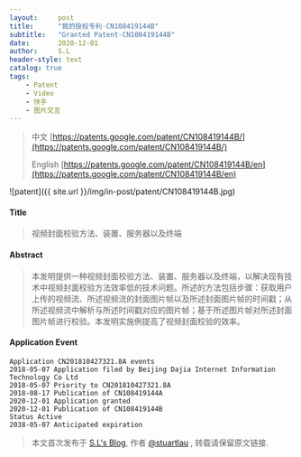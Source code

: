 ```yaml
---
layout:     post
title:      "我的授权专利-CN108419144B"
subtitle:   "Granted Patent-CN108419144B"
date:       2020-12-01
author:     S.L
header-style: text
catalog: true
tags:
    - Patent
    - Video
    - 快手
    - 图片交互
---
```

> 中文 [https://patents.google.com/patent/CN108419144B/](https://patents.google.com/patent/CN108419144B/)
>
> English [https://patents.google.com/patent/CN108419144B/en](https://patents.google.com/patent/CN108419144B/en)

![patent]({{ site.url }}/img/in-post/patent/CN108419144B.jpg)
#### Title
> 视频封面校验方法、装置、服务器以及终端








#### Abstract
> 本发明提供一种视频封面校验方法、装置、服务器以及终端，以解决现有技术中视频封面校验方法效率低的技术问题。所述的方法包括步骤：获取用户上传的视频流、所述视频流的封面图片帧以及所述封面图片帧的时间戳；从所述视频流中解析与所述时间戳对应的图片帧；基于所述图片帧对所述封面图片帧进行校验。本发明实施例提高了视频封面校验的效率。








#### Application Event
```
Application CN201810427321.8A events 
2018-05-07 Application filed by Beijing Dajia Internet Information Technology Co Ltd
2018-05-07 Priority to CN201810427321.8A
2018-08-17 Publication of CN108419144A
2020-12-01 Application granted
2020-12-01 Publication of CN108419144B
Status Active
2038-05-07 Anticipated expiration
```
> 本文首次发布于 [S.L's Blog](https://liushuo.me), 作者 [@stuartlau](http://github.com/stuartlau) ,
转载请保留原文链接.
